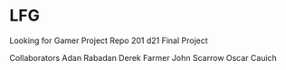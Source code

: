 # LFG
Looking for Gamer Project Repo
201 d21 Final Project

Collaborators
Adan Rabadan
Derek Farmer
John Scarrow
Oscar Cauich
